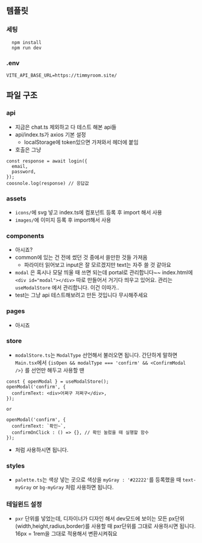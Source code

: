 ## 템플릿

### 세팅

```
  npm install
  npm run dev
```

### .env

```
VITE_API_BASE_URL=https://timmyroom.site/
```

## 파일 구조

### api

- 지금은 chat.ts 제외하고 다 테스트 해본 api들
- api/index.ts가 axios 기본 설정
  - localStorage에 token있으면 가져와서 헤더에 붙임
- 호출은 그냥

```
const response = await login({
  email,
  password,
});
coosnole.log(response) // 응답값
```

### assets

- `icons/`에 svg 넣고 index.ts에 컴포넌트 등록 후 import 해서 사용
- `images/`에 이미지 등록 후 import해서 사용

### components

- 아시죠?
- common에 있는 건 전에 썼던 것 중에서 쓸만한 것들 가져옴
  - 파라미터 읽어보고 input은 잘 모르겠지만 text는 자주 쓸 것 같아요
- `modal` 은 혹시나 모달 띄울 때 쓰면 되는데 portal로 관리합니다~~ index.html에 `<div id="modal"></div>` 따로 만들어서 거기다 띄우고 있어요. 관리는 `useModalStore` 에서 관리합니다. 이건 이따가..
- test는 그냥 api 테스트해보려고 만든 것입니다 무시해주세요

### pages

- 아시죠

### store

- `modalStore.ts`는 `ModalType` 선언해서 불러오면 됩니다. 간단하게 말하면 `Main.tsx`에서 `{isOpen && modalType === 'confirm' && <ConfirmModal />}` 를 선언만 해두고 사용할 땐

```
const { openModal } = useModalStore();
openModal('confirm', {
  confirmText: <div>어쩌구 저쩌구</div>,
});

or

openModal('confirm', {
  confirmText: `확인~`,
  confirmOnClick : () => {}, // 확인 눌렀을 때 실행할 함수
});
```

- 처럼 사용하시면 됩니다.

### styles

- `palette.ts`는 색상 넣는 곳으로 색상을 `myGray : '#22222'`를 등록했을 때 `text-myGray` or `bg-myGray` 처럼 사용하면 됩니다.

### 테일윈드 설정

- `pxr` 단위를 넣었는데, 디자이너가 디자인 해서 dev모드에 보이는 모든 px단위(width,height,radius,border)를 사용할 때 pxr단위를 그대로 사용하시면 됩니다. 16px = 1rem을 그대로 적용해서 변환시켜줘요
